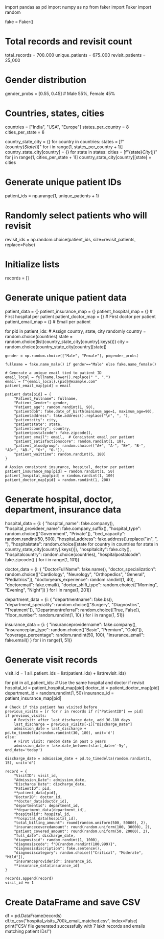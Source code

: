 import pandas as pd
import numpy as np
from faker import Faker
import random

fake = Faker()

# Total records and revisit count
total_records = 700_000
unique_patients = 675_000
revisit_patients = 25_000

# Gender distribution
gender_probs = [0.55, 0.45]  # Male 55%, Female 45%

# Countries, states, cities
countries = ["India", "USA", "Europe"]
states_per_country = 8
cities_per_state = 8

country_state_city = {}
for country in countries:
    states = [f"{country}_State_{i}" for i in range(1, states_per_country + 1)]
    country_state_city[country] = {}
    for state in states:
        cities = [f"{state}_City_{j}" for j in range(1, cities_per_state + 1)]
        country_state_city[country][state] = cities

# Generate unique patient IDs
patient_ids = np.arange(1, unique_patients + 1)

# Randomly select patients who will revisit
revisit_ids = np.random.choice(patient_ids, size=revisit_patients, replace=False)

# Initialize lists
records = []

# Generate unique patient data
patient_data = {}
patient_insurance_map = {}
patient_hospital_map = {}  # First hospital per patient
patient_doctor_map = {}    # First doctor per patient
patient_email_map = {}     # Email per patient

for pid in patient_ids:
    # Assign country, state, city randomly
    country = random.choice(countries)
    state = random.choice(list(country_state_city[country].keys()))
    city = random.choice(country_state_city[country][state])
    
    gender = np.random.choice(["Male", "Female"], p=gender_probs)
    
    fullname = fake.name_male() if gender=="Male" else fake.name_female()
    
    # Generate a unique email tied to patient ID
    email_local = fullname.lower().replace(" ", ".")
    email = f"{email_local}.{pid}@example.com"
    patient_email_map[pid] = email
    
    patient_data[pid] = {
        "Patient_Fullname": fullname,
        "Patient_Gender": gender,
        "Patient_age": random.randint(1, 90),
        "patientdob": fake.date_of_birth(minimum_age=1, maximum_age=90),
        "patientaddress": fake.address().replace("\n", ", "),
        "patientcity": city,
        "patientstate": state,
        "patientcountry": country,
        "patientpostalcode": fake.zipcode(),
        "patient_email": email,  # Consistent email per patient
        "patient_satisfactionscore": random.randint(1, 10),
        "patient_bloodgroup": random.choice(["A+", "A-", "B+", "B-", "AB+", "AB-", "O+", "O-"]),
        "patient_waittime": random.randint(5, 180)
    }
    
    # Assign consistent insurance, hospital, doctor per patient
    patient_insurance_map[pid] = random.randint(1, 50)
    patient_hospital_map[pid] = random.randint(1, 100)
    patient_doctor_map[pid] = random.randint(1, 200)

# Generate hospital, doctor, department, insurance data
hospital_data = {i: {
    "hospital_name": fake.company(),
    "hospital_provideer_name": fake.company_suffix(),
    "hospital_type": random.choice(["Government", "Private"]),
    "bed_capacity": random.randint(50, 500),
    "hospital_address": fake.address().replace("\n", ", "),
    "hospitalstate": random.choice([state for country in countries for state in country_state_city[country].keys()]),
    "hospitalcity": fake.city(),
    "hospitalcountry": random.choice(countries),
    "hospitalpostalcode": fake.zipcode()
} for i in range(1, 101)}

doctor_data = {i: {
    "DoctorFullName": fake.name(),
    "doctor_specialization": random.choice(["Cardiology", "Neurology", "Orthopedics", "General", "Pediatrics"]),
    "doctoryears_experience": random.randint(1, 40),
    "doctoremail": fake.email(),
    "doctor_shift_type": random.choice(["Morning", "Evening", "Night"])
} for i in range(1, 201)}

department_data = {i: {
    "departmentname": fake.bs(),
    "department_speciality": random.choice(["Surgery", "Diagnostics", "Treatment"]),
    "Departmentreferral": random.choice([True, False]),
    "floor_number": random.randint(1, 10)
} for i in range(1, 51)}

insurance_data = {i: {
    "insuranceprovidername": fake.company(),
    "insuranceplan_type": random.choice(["Basic", "Premium", "Gold"]),
    "coverage_percentage": random.randint(50, 100),
    "insurance_email": fake.email()
} for i in range(1, 51)}

# Generate visit records
visit_id = 1
all_patient_ids = list(patient_ids) + list(revisit_ids)

for pid in all_patient_ids:
    # Use the same hospital and doctor if revisit
    hospital_id = patient_hospital_map[pid]
    doctor_id = patient_doctor_map[pid]
    department_id = random.randint(1, 50)
    insurance_id = patient_insurance_map[pid]
    
    # Check if this patient has visited before
    previous_visits = [r for r in records if r["PatientID"] == pid]
    if previous_visits:
        # Revisit: after last discharge date, add 30-180 days
        last_discharge = previous_visits[-1]["Discharge_Date"]
        admission_date = last_discharge + pd.to_timedelta(random.randint(30, 180), unit='d')
    else:
        # First visit: random date in past 5 years
        admission_date = fake.date_between(start_date='-5y', end_date='today')
    
    discharge_date = admission_date + pd.to_timedelta(random.randint(1, 15), unit='d')
    
    record = {
        "VisitID": visit_id,
        "Admission_Date": admission_date,
        "Discharge_Date": discharge_date,
        "PatientID": pid,
        **patient_data[pid],
        "DoctorID": doctor_id,
        **doctor_data[doctor_id],
        "departmentid": department_id,
        **department_data[department_id],
        "hospitalid": hospital_id,
        **hospital_data[hospital_id],
        "total_billing_amount": round(random.uniform(500, 50000), 2),
        "insurancecoveredamount": round(random.uniform(100, 30000), 2),
        "patient_covered_amount": round(random.uniform(50, 20000), 2),
        "full_date": discharge_date,
        "diagnosisid": random.randint(1, 1000),
        "diagnosiscode": f"D{random.randint(100,999)}",
        "diagnosisdiscription": fake.sentence(),
        "diagnosiscategory": random.choice(["Critical", "Moderate", "Mild"]),
        "insuranceproviderid": insurance_id,
        **insurance_data[insurance_id]
    }
    
    records.append(record)
    visit_id += 1

# Create DataFrame and save CSV
df = pd.DataFrame(records)
df.to_csv("hospital_visits_700k_email_matched.csv", index=False)
print("CSV file generated successfully with 7 lakh records and emails matching patient IDs!")
